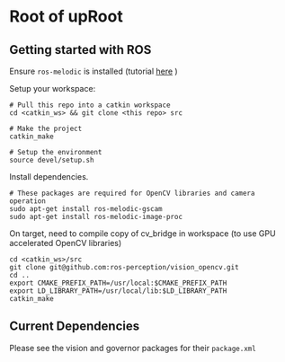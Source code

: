 # Root of upRoot

## Getting started with ROS
Ensure `ros-melodic` is installed (tutorial [here](http://wiki.ros.org/melodic/Installation/Ubuntu) )

Setup your workspace:
```
# Pull this repo into a catkin workspace
cd <catkin_ws> && git clone <this repo> src

# Make the project
catkin_make

# Setup the environment
source devel/setup.sh
```

Install dependencies.
```
# These packages are required for OpenCV libraries and camera operation
sudo apt-get install ros-melodic-gscam
sudo apt-get install ros-melodic-image-proc
```

On target, need to compile copy of cv_bridge in workspace (to use GPU accelerated OpenCV libraries)
```
cd <catkin_ws>/src
git clone git@github.com:ros-perception/vision_opencv.git
cd ..
export CMAKE_PREFIX_PATH=/usr/local:$CMAKE_PREFIX_PATH
export LD_LIBRARY_PATH=/usr/local/lib:$LD_LIBRARY_PATH
catkin_make
```

## Current Dependencies
Please see the vision and governor packages for their `package.xml`

